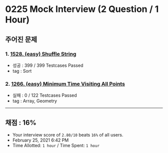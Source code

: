 # 0225 Mock Interview (2 Question / 1 Hour)

## 주어진 문제

### 1. [1528. (easy) Shuffle String](https://leetcode.com/problems/shuffle-string/)

- 성공 : 399 / 399 Testcases Passed
- tag : Sort

### 2. [1266. (easy) Minimum Time Visiting All Points](https://leetcode.com/problems/minimum-time-visiting-all-points/)

- 실패 : 0 / 122 Testcases Passed
- tag : Array, Geometry

---

## 채점 : 16%

- Your interview score of `2.80/10` beats `16%` of all users.
- February 25, 2021 6:42 PM
- Time Allotted: `1 hour` / Time Spent: `1 hour`
